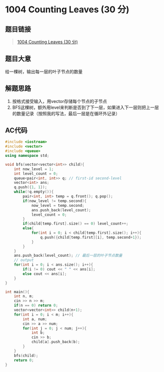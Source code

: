 # 1004 Counting Leaves (30 分)

## 题目链接

> [1004 Counting Leaves (30 分)](https://pintia.cn/problem-sets/994805342720868352/problems/994805521431773184)

## 题目大意

给一棵树，输出每一层的叶子节点的数量

## 解题思路

1. 按格式接受输入，用vector存储每个节点的子节点
2. BFS这棵树，额外用level来判断是否到了下一层，如果进入下一层则把上一层的数量记录（按照我的写法，最后一层是在循环外记录）

## AC代码

```cpp
#include <iostream>
#include <vector>
#include <queue>
using namespace std;

void bfs(vector<vector<int>> child){
    int now_level = 1;
    int level_count = 0;
    queue<pair<int, int>> q; // first-id second-level
    vector<int> ans;
    q.push({1, 1});
    while(!q.empty()){
        pair<int, int> temp = q.front(); q.pop();
        if(now_level != temp.second){
            now_level = temp.second;
            ans.push_back(level_count);
            level_count = 0;
        }
        if(child[temp.first].size() == 0) level_count++;
        else{
            for(int i = 0; i < child[temp.first].size(); i++){
                q.push({child[temp.first][i], temp.second+1});
            }
        }
    }
    ans.push_back(level_count); // 最后一层的叶子节点数量
    // output
    for(int i = 0; i < ans.size(); i++){
        if(i != 0) cout << " " << ans[i];
        else cout << ans[i];
    }
}

int main(){
    int n, m;
    cin >> n >> m;
    if(n == 0) return 0;
    vector<vector<int>> child(n+1);
    for(int i = 0; i < m; i++){
        int a, num;
        cin >> a >> num;
        for(int j = 0; j < num; j++){
            int b;
            cin >> b;
            child[a].push_back(b);
        }
    }
    bfs(child);
    return 0;
}
```